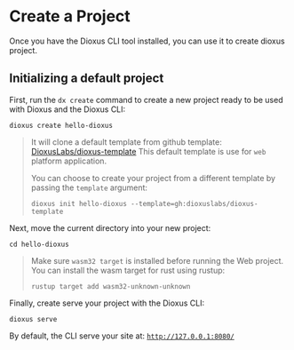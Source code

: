 # Create a Project

Once you have the Dioxus CLI tool installed, you can use it to create dioxus project.

## Initializing a default project

First, run the `dx create` command to create a new project ready to be used with Dioxus and the Dioxus CLI:

```
dioxus create hello-dioxus
```

> It will clone a default template from github template: [DioxusLabs/dioxus-template](https://github.com/DioxusLabs/dioxus-template)
> This default template is use for `web` platform application.
>
> You can choose to create your project from a different template by passing the `template` argument:
> ```
> dioxus init hello-dioxus --template=gh:dioxuslabs/dioxus-template
> ```

Next, move the current directory into your new project:

```
cd hello-dioxus
```

> Make sure `wasm32 target` is installed before running the Web project.
> You can install the wasm target for rust using rustup:
> ```
> rustup target add wasm32-unknown-unknown
> ```

Finally, create serve your project with the Dioxus CLI:

```
dioxus serve
```

By default, the CLI serve your site at: [`http://127.0.0.1:8080/`](http://127.0.0.1:8080/)
